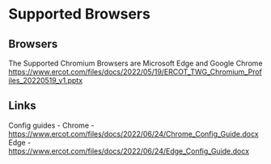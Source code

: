 # Supported Browsers
## Browsers 
The Supported Chromium Browsers are Microsoft Edge and Google Chrome
https://www.ercot.com/files/docs/2022/05/19/ERCOT_TWG_Chromium_Profiles_20220519_v1.pptx
## Links
Config guides - 
Chrome - https://www.ercot.com/files/docs/2022/06/24/Chrome_Config_Guide.docx
Edge - https://www.ercot.com/files/docs/2022/06/24/Edge_Config_Guide.docx 
